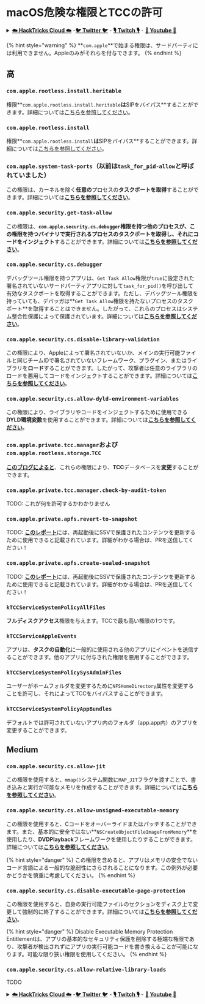 # macOS危険な権限とTCCの許可

<details>

<summary><a href="https://cloud.hacktricks.xyz/pentesting-cloud/pentesting-cloud-methodology"><strong>☁️ HackTricks Cloud ☁️</strong></a> -<a href="https://twitter.com/hacktricks_live"><strong>🐦 Twitter 🐦</strong></a> - <a href="https://www.twitch.tv/hacktricks_live/schedule"><strong>🎙️ Twitch 🎙️</strong></a> - <a href="https://www.youtube.com/@hacktricks_LIVE"><strong>🎥 Youtube 🎥</strong></a></summary>

* **サイバーセキュリティ企業**で働いていますか？ **HackTricksで会社を宣伝**したいですか？または、**PEASSの最新バージョンにアクセスしたり、HackTricksをPDFでダウンロード**したいですか？[**SUBSCRIPTION PLANS**](https://github.com/sponsors/carlospolop)をチェックしてください！
* [**The PEASS Family**](https://opensea.io/collection/the-peass-family)を見つけてください、私たちの独占的な[**NFT**](https://opensea.io/collection/the-peass-family)のコレクション
* [**公式のPEASS＆HackTricksのグッズ**](https://peass.creator-spring.com)を手に入れましょう
* [**💬**](https://emojipedia.org/speech-balloon/) [**Discordグループ**](https://discord.gg/hRep4RUj7f)または[**telegramグループ**](https://t.me/peass)に**参加**するか、**Twitter**で**フォロー**してください[**🐦**](https://github.com/carlospolop/hacktricks/tree/7af18b62b3bdc423e11444677a6a73d4043511e9/\[https:/emojipedia.org/bird/README.md)[**@carlospolopm**](https://twitter.com/hacktricks\_live)**.**
* **ハッキングのトリックを共有するには、PRを** [**hacktricks repo**](https://github.com/carlospolop/hacktricks) **と** [**hacktricks-cloud repo**](https://github.com/carlospolop/hacktricks-cloud) **に提出してください。**

</details>

{% hint style="warning" %}
**`com.apple`**で始まる権限は、サードパーティには利用できません。Appleのみがそれらを付与できます。
{% endhint %}

## 高

### `com.apple.rootless.install.heritable`

権限**`com.apple.rootless.install.heritable`**は**SIPをバイパス**することができます。詳細については[こちらを参照してください](macos-sip.md#com.apple.rootless.install.heritable)。

### **`com.apple.rootless.install`**

権限**`com.apple.rootless.install`**は**SIPをバイパス**することができます。詳細については[こちらを参照してください](macos-sip.md#com.apple.rootless.install)。

### **`com.apple.system-task-ports`（以前は`task_for_pid-allow`と呼ばれていました）**

この権限は、カーネルを除く**任意の**プロセスの**タスクポートを取得**することができます。詳細については[**こちらを参照してください**](../mac-os-architecture/macos-ipc-inter-process-communication/)。

### `com.apple.security.get-task-allow`

この権限は、**`com.apple.security.cs.debugger`**権限を持つ他のプロセスが、この権限を持つバイナリで実行されるプロセスのタスクポートを取得し、それにコードを**インジェクト**することができます。詳細については[**こちらを参照してください**](../mac-os-architecture/macos-ipc-inter-process-communication/)。

### `com.apple.security.cs.debugger`

デバッグツール権限を持つアプリは、`Get Task Allow`権限が`true`に設定された署名されていないサードパーティアプリに対して`task_for_pid()`を呼び出して有効なタスクポートを取得することができます。ただし、デバッグツール権限を持っていても、デバッガは**`Get Task Allow`権限を持たないプロセスのタスクポート**を取得することはできません。したがって、これらのプロセスはシステム整合性保護によって保護されています。詳細については[**こちらを参照してください**](https://developer.apple.com/documentation/bundleresources/entitlements/com\_apple\_security\_cs\_debugger)。

### `com.apple.security.cs.disable-library-validation`

この権限により、Appleによって署名されていないか、メインの実行可能ファイルと同じチームIDで署名されていないフレームワーク、プラグイン、またはライブラリを**ロード**することができます。したがって、攻撃者は任意のライブラリのロードを悪用してコードをインジェクトすることができます。詳細については[**こちらを参照してください**](https://developer.apple.com/documentation/bundleresources/entitlements/com\_apple\_security\_cs\_disable-library-validation)。

### `com.apple.security.cs.allow-dyld-environment-variables`

この権限により、ライブラリやコードをインジェクトするために使用できる**DYLD環境変数**を使用することができます。詳細については[**こちらを参照してください**](https://developer.apple.com/documentation/bundleresources/entitlements/com\_apple\_security\_cs\_allow-dyld-environment-variables)。

### `com.apple.private.tcc.manager`および`com.apple.rootless.storage`.`TCC`

[**このブログによると**](https://objective-see.org/blog/blog\_0x4C.html)、これらの権限により、**TCC**データベースを**変更**することができます。

### `com.apple.private.tcc.manager.check-by-audit-token`

TODO: これが何を許可するかわかりません

### `com.apple.private.apfs.revert-to-snapshot`

TODO: [**このレポート**](https://jhftss.github.io/The-Nightmare-of-Apple-OTA-Update/)には、再起動後にSSVで保護されたコンテンツを更新するために使用できると記載されています。詳細がわかる場合は、PRを送信してください！

### `com.apple.private.apfs.create-sealed-snapshot`

TODO: [**このレポート**](https://jhftss.github.io/The-Nightmare-of-Apple-OTA-Update/)には、再起動後にSSVで保護されたコンテンツを更新するために使用できると記載されています。詳細がわかる場合は、PRを送信してください！

### **`kTCCServiceSystemPolicyAllFiles`**

**フルディスクアクセス**権限を与えます。TCCで最も高い権限の1つです。

### **`kTCCServiceAppleEvents`**

アプリは、**タスクの自動化**に一般的に使用される他のアプリにイベントを送信することができます。他のアプリに付与された権限を悪用することができます。
### **`kTCCServiceSystemPolicySysAdminFiles`**

ユーザーがホームフォルダを変更するために`NFSHomeDirectory`属性を変更することを許可し、それによってTCCをバイパスすることができます。

### **`kTCCServiceSystemPolicyAppBundles`**

デフォルトでは許可されていないアプリ内のフォルダ（app.app内）のアプリを変更することができます。

## Medium

### `com.apple.security.cs.allow-jit`

この権限を使用すると、`mmap()`システム関数に`MAP_JIT`フラグを渡すことで、書き込みと実行が可能なメモリを作成することができます。詳細については[**こちらを参照してください**](https://developer.apple.com/documentation/bundleresources/entitlements/com\_apple\_security\_cs\_allow-jit)。

### `com.apple.security.cs.allow-unsigned-executable-memory`

この権限を使用すると、Cコードをオーバーライドまたはパッチすることができます。また、基本的に安全ではない**`NSCreateObjectFileImageFromMemory`**を使用したり、**DVDPlayback**フレームワークを使用したりすることができます。詳細については[**こちらを参照してください**](https://developer.apple.com/documentation/bundleresources/entitlements/com\_apple\_security\_cs\_allow-unsigned-executable-memory)。

{% hint style="danger" %}
この権限を含めると、アプリはメモリの安全でないコード言語による一般的な脆弱性にさらされることになります。この例外が必要かどうかを慎重に考慮してください。
{% endhint %}

### `com.apple.security.cs.disable-executable-page-protection`

この権限を使用すると、自身の実行可能ファイルのセクションをディスク上で変更して強制的に終了することができます。詳細については[**こちらを参照してください**](https://developer.apple.com/documentation/bundleresources/entitlements/com\_apple\_security\_cs\_disable-executable-page-protection)。

{% hint style="danger" %}
Disable Executable Memory Protection Entitlementは、アプリの基本的なセキュリティ保護を削除する極端な権限であり、攻撃者が検出されずにアプリの実行可能コードを書き換えることが可能になります。可能な限り狭い権限を使用してください。
{% endhint %}

### `com.apple.security.cs.allow-relative-library-loads`

TODO

<details>

<summary><a href="https://cloud.hacktricks.xyz/pentesting-cloud/pentesting-cloud-methodology"><strong>☁️ HackTricks Cloud ☁️</strong></a> -<a href="https://twitter.com/hacktricks_live"><strong>🐦 Twitter 🐦</strong></a> - <a href="https://www.twitch.tv/hacktricks_live/schedule"><strong>🎙️ Twitch 🎙️</strong></a> - <a href="https://www.youtube.com/@hacktricks_LIVE"><strong>🎥 Youtube 🎥</strong></a></summary>

* **サイバーセキュリティ企業で働いていますか？** HackTricksであなたの会社を宣伝したいですか？または、最新バージョンのPEASSを入手したり、HackTricksをPDFでダウンロードしたりしたいですか？[**SUBSCRIPTION PLANS**](https://github.com/sponsors/carlospolop)をチェックしてください！
* [**The PEASS Family**](https://opensea.io/collection/the-peass-family)を発見しましょう。独占的な[NFT](https://opensea.io/collection/the-peass-family)のコレクションです。
* [**公式のPEASS＆HackTricksのグッズ**](https://peass.creator-spring.com)を手に入れましょう。
* [**💬**](https://emojipedia.org/speech-balloon/) [**Discordグループ**](https://discord.gg/hRep4RUj7f)または[**Telegramグループ**](https://t.me/peass)に参加するか、**Twitter** [**🐦**](https://github.com/carlospolop/hacktricks/tree/7af18b62b3bdc423e11444677a6a73d4043511e9/\[https:/emojipedia.org/bird/README.md)[**@carlospolopm**](https://twitter.com/hacktricks\_live)**をフォローしてください。**
* **ハッキングのトリックを共有するには、**[**hacktricks repo**](https://github.com/carlospolop/hacktricks) **と** [**hacktricks-cloud repo**](https://github.com/carlospolop/hacktricks-cloud) **にPRを提出してください。**

</details>
